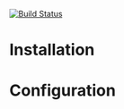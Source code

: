 [![Build Status](https://api.travis-ci.org/resmio/django-sendgrid.png)](https://travis-ci.org/resmio/django-sendgrid)

Installation
============

Configuration
=============

